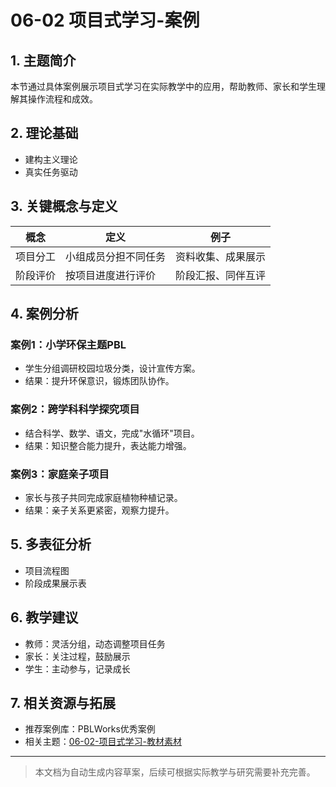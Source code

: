 # 06-02 项目式学习-案例

## 1. 主题简介
本节通过具体案例展示项目式学习在实际教学中的应用，帮助教师、家长和学生理解其操作流程和成效。

## 2. 理论基础
- 建构主义理论
- 真实任务驱动

## 3. 关键概念与定义
| 概念 | 定义 | 例子 |
|------|------|------|
| 项目分工 | 小组成员分担不同任务 | 资料收集、成果展示 |
| 阶段评价 | 按项目进度进行评价 | 阶段汇报、同伴互评 |

## 4. 案例分析
### 案例1：小学环保主题PBL
- 学生分组调研校园垃圾分类，设计宣传方案。
- 结果：提升环保意识，锻炼团队协作。

### 案例2：跨学科科学探究项目
- 结合科学、数学、语文，完成"水循环"项目。
- 结果：知识整合能力提升，表达能力增强。

### 案例3：家庭亲子项目
- 家长与孩子共同完成家庭植物种植记录。
- 结果：亲子关系更紧密，观察力提升。

## 5. 多表征分析
- 项目流程图
- 阶段成果展示表

## 6. 教学建议
- 教师：灵活分组，动态调整项目任务
- 家长：关注过程，鼓励展示
- 学生：主动参与，记录成长

## 7. 相关资源与拓展
- 推荐案例库：PBLWorks优秀案例
- 相关主题：[06-02-项目式学习-教材素材](./06-02-项目式学习-教材素材.md)

---

> 本文档为自动生成内容草案，后续可根据实际教学与研究需要补充完善。 
